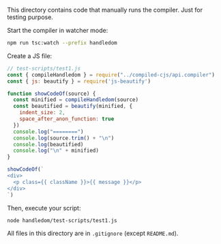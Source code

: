 This directory contains code that manually runs the compiler. Just for testing purpose.

Start the compiler in watcher mode:

```sh
npm run tsc:watch --prefix handledom
```

Create a JS file:

```js
// test-scripts/test1.js
const { compileHandledom } = require("../compiled-cjs/api.compiler")
const { js: beautify } = require('js-beautify')

function showCodeOf(source) {
  const minified = compileHandledom(source)
  const beautified = beautify(minified, {
    indent_size: 2,
    space_after_anon_function: true
  })
  console.log("========")
  console.log(source.trim() + "\n")
  console.log(beautified)
  console.log("\n" + minified)
}

showCodeOf(`
<div>
  <p class={{ className }}>{{ message }}</p>
</div>
`)
```

Then, execute your script:

```sh
node handledom/test-scripts/test1.js
```

All files in this directory are in `.gitignore` (except `README.md`).

